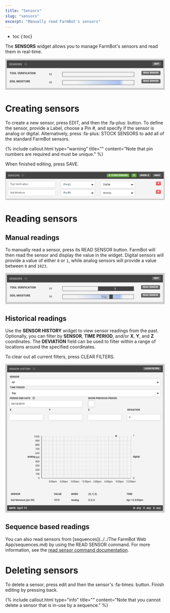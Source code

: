 ```yaml
---
title: "Sensors"
slug: "sensors"
excerpt: "Manually read FarmBot's sensors"
---
```


* toc
{:toc}

The **SENSORS** widget allows you to manage FarmBot's sensors and read them in real-time.

![Screen Shot 2019-05-06 at 9.25.03 PM.png](Screen_Shot_2019-05-06_at_9.25.03_PM.png)

# Creating sensors
To create a new sensor, press <span class="fb-button fb-gray">EDIT</span>, and then the <span class="fb-button fb-green">:fa-plus:</span> button. To define the sensor, provide a <span class="fb-input">Label</span>, choose a <span class="fb-dropdown">Pin #</span>, and specify if the sensor is analog or digital. Alternatively, press <span class="fb-button fb-green">:fa-plus: STOCK SENSORS</span> to add all of the standard FarmBot sensors.

{%
include callout.html
type="warning"
title=""
content="Note that pin numbers are required and must be unique."
%}

When finished editing, press <span class="fb-button fb-green">SAVE</span>.

![edit_sensors.png](edit_sensors.png)

# Reading sensors
## Manual readings
To manually read a sensor, press its <span class="fb-button fb-gray">READ SENSOR</span> button. FarmBot will then read the sensor and display the value in the widget. Digital sensors will provide a value of either `0` or `1`, while analog sensors will provide a value between `0` and `1023`.

![Screen Shot 2019-05-06 at 9.33.31 PM.png](Screen_Shot_2019-05-06_at_9.33.31_PM.png)

## Historical readings
Use the **SENSOR HISTORY** widget to view sensor readings from the past. Optionally, you can filter by **SENSOR**, **TIME PERIOD**, and/or **X**, **Y**, and **Z** coordinates. The **DEVIATION** field can be used to filter within a range of locations around the specified coordinates.

To clear out all current filters, press <span class="fb-button fb-gray">CLEAR FILTERS</span>.

![Screen Shot 2019-05-06 at 9.48.09 PM.png](Screen_Shot_2019-05-06_at_9.48.09_PM.png)

## Sequence based readings
You can also read sensors from [sequences](../../The FarmBot Web App/sequences.md) by using the <span class="fb-step fb-read-pin">READ SENSOR</span> command. For more information, see the [read sensor command documentation](doc:sequence-commands#section-read-sensor).

# Deleting sensors
To delete a sensor, press <span class="fb-button fb-gray">edit</span> and then the sensor's <span class="fb-button fb-red">:fa-times:</span> button. Finish editing by pressing <span class="fb-button fb-gray">back</span>.

{%
include callout.html
type="info"
title=""
content="Note that you cannot delete a sensor that is in-use by a sequence."
%}

